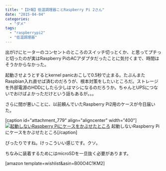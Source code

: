 ```yaml
---
title: "【訃報】低温調理器ことRaspberry Pi 2さん"
date: "2015-04-04"
categories: 
  - "ダメ"
tags: 
  - "raspberrypi2"
  - "低温調理器"
---
```


出がけにヒーターのコンセントのところのスイッチ切っとくか、と思ってプチっと切ったのが実はRaspberry PiのACアダプタだったことに気付くまで、時間はそうかからなかった。

起動させようとするとkernel panicおこして0.5秒で止まる。たぶんまたRaspbian入れ直せば済むのだろうが、根本対策をしたいところだ。ストレージを外部電源のHDDにしたら少しはマシになるのだろうか。ちゃんとUPSにつないでおけばよかっただけという話もあるが。。。

さらに間が悪いことに、以前頼んでいたRaspberry Pi2用のケースが今日届いた。

\[caption id="attachment\_779" align="aligncenter" width="400"\][![起動しないRaspberry Piにケースをかぶせたところ](https://blog.naotaco.com/assets/images/posts/2015/04/CBtsGuXUAAEJ1oQ-400x300.jpg)](https://blog.naotaco.com/assets/images/posts/2015/04/CBtsGuXUAAEJ1oQ.jpg) 起動しないRaspberry Piにケースをかぶせたところ\[/caption\]

ぴったりですね。けっこういい感じです。クソ。

ちなみに装着するためにはmicroSDを一旦抜く必要があります。

\[amazon template=wishlist&asin=B00O4C1KM2\]

